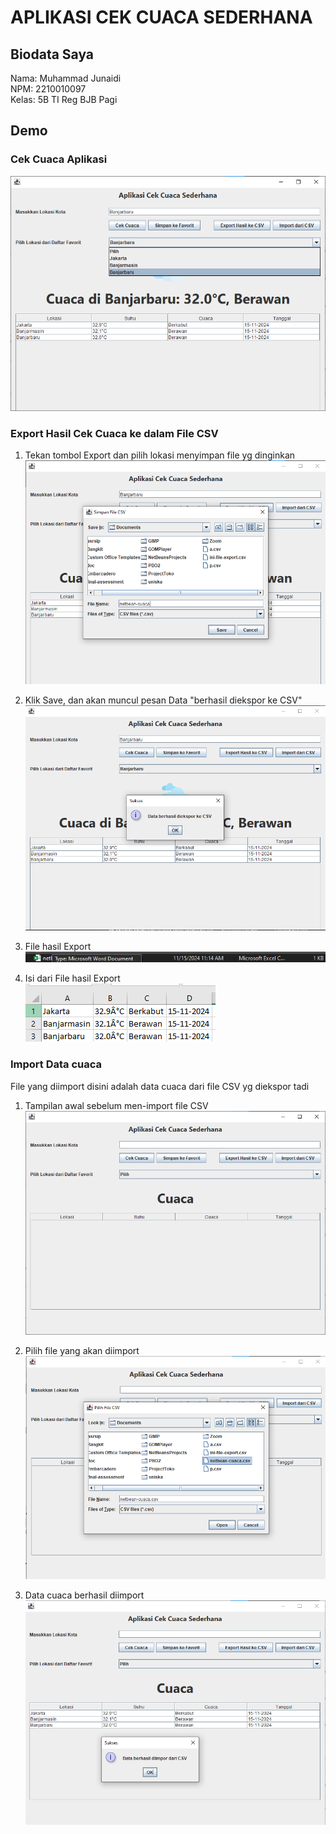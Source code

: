 # APLIKASI CEK CUACA SEDERHANA

## Biodata Saya
Nama: Muhammad Junaidi<br>
NPM: 2210010097<br>
Kelas: 5B TI Reg BJB Pagi<br>

## Demo
### Cek Cuaca Aplikasi
![](images/cek_cuaca.png)

### Export Hasil Cek Cuaca ke dalam File CSV
1. Tekan tombol Export dan pilih lokasi menyimpan file yg dinginkan <br>
![](images/simpan_hasil_cek_cuaca.png)

2. Klik Save, dan akan muncul pesan Data "berhasil diekspor ke CSV"<br>
![](images/pesan_berhasil_simpan_hasil_cek_cuaca.png)

3. File hasil Export <br>
![](images/file_hasil_cek_cuaca.png)

4. Isi dari File hasil Export <br>
![](images/isi_file_hasil_cek_cuaca.png)

### Import Data cuaca
File yang diimport disini adalah data cuaca dari file CSV yg  diekspor tadi <br>
1. Tampilan awal sebelum men-import file CSV <br>
![](images/sebelum_import.png)

2. Pilih file yang akan diimport<br>
![](images/pilih_file_diimport.png)

3. Data cuaca berhasil diimport<br>
![](images/file_berhasil_diimport.png)